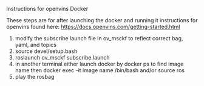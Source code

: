Instructions for openvins Docker

These steps are for after launching the docker and running it
instructions for openvins found here: https://docs.openvins.com/getting-started.html

1. modify the subscribe launch file in ov_msckf to reflect correct bag, yaml, and topics
2. source devel/setup.bash
3. roslaunch ov_msckf subscribe.launch
4. in another terminal either launch docker by docker ps to find image name then docker exec -it image name /bin/bash and/or source ros
5. play the rosbag
